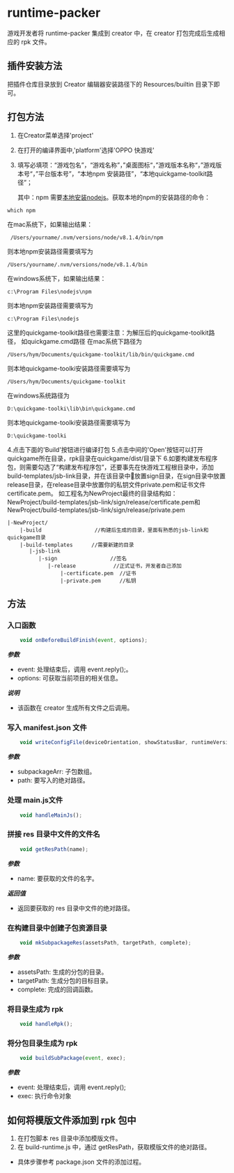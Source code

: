# runtime-packer
游戏开发者将 runtime-packer 集成到 creator 中，在 creator 打包完成后生成相应的 rpk 文件。

## 插件安装方法
把插件仓库目录放到 Creator 编辑器安装路径下的 Resources/builtin 目录下即可。

## 打包方法

1. 在Creator菜单选择'project'
2. 在打开的编译界面中,'platform'选择'OPPO 快游戏'
3. 填写必填项：“游戏包名”，“游戏名称”，”桌面图标“，”游戏版本名称“，”游戏版本号“，”平台版本号”，“本地npm 安装路径”，“本地quickgame-toolkit路径”；
   
    其中：npm 需要[本地安装nodejs](https://nodejs.org/en/download/)。获取本地的npm的安装路径的命令：

```
which npm
```
在mac系统下，如果输出结果：
    
```
 /Users/yourname/.nvm/versions/node/v8.1.4/bin/npm
```
   则本地npm安装路径需要填写为   

```
/Users/yourname/.nvm/versions/node/v8.1.4/bin  
```
   在windows系统下，如果输出结果：

   
```
c:\Program Files\nodejs\npm
```
   则本地npm安装路径需要填写为
   
```
c:\Program Files\nodejs
```
  这里的quickgame-toolkit路径也需要注意：为解压后的quickgame-toolkit路径，
  如quickgame.cmd路径
  在mac系统下路径为
  
```
/Users/hym/Documents/quickgame-toolkit/lib/bin/quickgame.cmd
```
则本地quickgame-toolki安装路径需要填写为

```
/Users/hym/Documents/quickgame-toolkit
```
  
  在windows系统路径为
  
```
D:\quickgame-toolki\lib\bin\quickgame.cmd
```
则本地quickgame-toolki安装路径需要填写为

```
D:\quickgame-toolki
```
4.点击下面的'Build'按钮进行编译打包
5.点击中间的'Open'按钮可以打开 quickgame所在目录，rpk目录在quickgame/dist/目录下
6.如要构建发布程序包，则需要勾选了“构建发布程序包”，还要事先在快游戏工程根目录中，添加build-templates/jsb-link目录，并在该目录中放置sign目录，在sign目录中放置release目录，在release目录中放置你的私钥文件private.pem和证书文件certificate.pem。 如工程名为NewProject最终的目录结构如：NewProject/build-templates/jsb-link/sign/release/certificate.pem和NewProject/build-templates/jsb-link/sign/release/private.pem

```
|-NewProject/
    |-build                 //构建后生成的目录，里面有熟悉的jsb-link和 quickgame目录             
    |-build-templates      //需要新建的目录
       |-jsb-link
          |-sign                 //签名
             |-release            //正式证书，开发者自己添加
                 |-certificate.pem  //证书
                 |-private.pem      //私钥
```


## 方法

### 入口函数
```JavaScript
    void onBeforeBuildFinish(event, options);
```

__*参数*__

- event: 处理结束后，调用 event.reply();。
- options: 可获取当前项目的相关信息。

__*说明*__

- 该函数在 creator 生成所有文件之后调用。

### 写入 manifest.json 文件
```JavaScript
    void writeConfigFile(deviceOrientation, showStatusBar, runtimeVersion, path);
```

__*参数*__

- subpackageArr: 子包数组。
- path: 要写入的绝对路径。

### 处理 main.js文件
```JavaScript
    void handleMainJs();
```

### 拼接 res 目录中文件的文件名
```JavaScript
    void getResPath(name);
```

__*参数*__

- name: 要获取的文件的名字。

__*返回值*__

- 返回要获取的 res 目录中文件的绝对路径。

### 在构建目录中创建子包资源目录
```JavaScript
    void mkSubpackageRes(assetsPath, targetPath, complete);
```

__*参数*__

- assetsPath: 生成的分包的目录。
- targetPath: 生成分包的目标目录。
- complete: 完成的回调函数。

### 将目录生成为 rpk
```JavaScript
    void handleRpk();
```

### 将分包目录生成为 rpk
```JavaScript
    void buildSubPackage(event, exec);
```

__*参数*__

- event: 处理结束后，调用 event.reply();
- exec: 执行命令对象

## 如何将模版文件添加到 rpk 包中
1. 在打包脚本 res 目录中添加模版文件。
2. 在 build-runtime.js 中，通过 getResPath，获取模版文件的绝对路径。
* 具体步骤参考 package.json 文件的添加过程。

